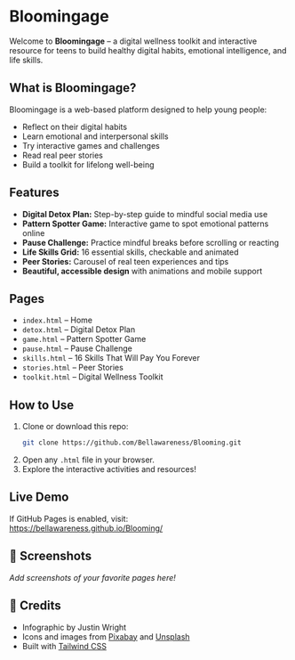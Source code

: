 # Bloomingage

Welcome to **Bloomingage** – a digital wellness toolkit and interactive resource for teens to build healthy digital habits, emotional intelligence, and life skills.

##  What is Bloomingage?

Bloomingage is a web-based platform designed to help young people:
- Reflect on their digital habits
- Learn emotional and interpersonal skills
- Try interactive games and challenges
- Read real peer stories
- Build a toolkit for lifelong well-being

##  Features

- **Digital Detox Plan:** Step-by-step guide to mindful social media use
- **Pattern Spotter Game:** Interactive game to spot emotional patterns online
- **Pause Challenge:** Practice mindful breaks before scrolling or reacting
- **Life Skills Grid:** 16 essential skills, checkable and animated
- **Peer Stories:** Carousel of real teen experiences and tips
- **Beautiful, accessible design** with animations and mobile support

##  Pages

- `index.html` – Home
- `detox.html` – Digital Detox Plan
- `game.html` – Pattern Spotter Game
- `pause.html` – Pause Challenge
- `skills.html` – 16 Skills That Will Pay You Forever
- `stories.html` – Peer Stories
- `toolkit.html` – Digital Wellness Toolkit

##  How to Use

1. Clone or download this repo:
   ```sh
   git clone https://github.com/Bellawareness/Blooming.git
   ```
2. Open any `.html` file in your browser.
3. Explore the interactive activities and resources!

##  Live Demo

If GitHub Pages is enabled, visit:  
https://bellawareness.github.io/Blooming/

## 📸 Screenshots

_Add screenshots of your favorite pages here!_

## 🙌 Credits

- Infographic by Justin Wright
- Icons and images from [Pixabay](https://pixabay.com/) and [Unsplash](https://unsplash.com/)
- Built with [Tailwind CSS](https://tailwindcss.com/)


